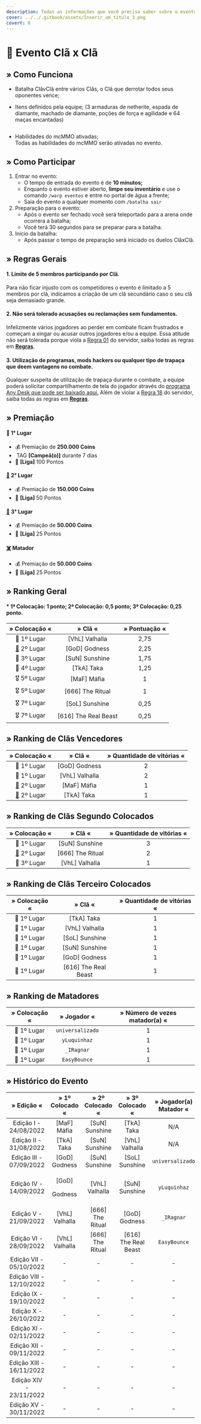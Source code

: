 ```yaml
---
description: Todas as informações que você precisa saber sobre o evento semanal Clã x Clã.
cover: ../../.gitbook/assets/Inserir_um_titulo_3.png
coverY: 0
---
```


# 🔰 Evento Clã x Clã

## » Como Funciona

* Batalha ClãvClã entre vários Clãs, o Clã que derrotar todos seus oponentes vence;
*   Itens definidos pela equipe; (3 armaduras de netherite, espada de diamante, machado de diamante, poções de força e agilidade e 64 maças encantadas)

    <figure><img src="../../.gitbook/assets/image (25) (1).png" alt=""><figcaption></figcaption></figure>
* Habilidades do mcMMO ativadas;\
  Todas as habilidades do mcMMO serão ativadas no evento.

## » Como Participar

1. Entrar no evento:
   * O tempo de entrada do evento é de **10 minutos;**
   * Enquanto o evento estiver aberto, **limpe seu inventário** e use o comando `/warp eventos` e entre no portal de água a frente;
   * Saia do evento a qualquer momento com `/batalha sair`&#x20;
2. Preparação para o evento:
   * Após o evento ser fechado você será teleportado para a arena onde ocorrera a batalha;
   * Você terá 30 segundos para se preparar para a batalha.&#x20;
3. Inicio da batalha:
   * Após passar o tempo de preparação será iniciado os duelos ClãxClã.

## » Regras Gerais

#### **1**. Limite de 5 membros participando por Clã.

Para não ficar injusto com os competidores o evento é limitado a 5 membros por clã, indicamos a criação de um clã secundário caso o seu clã seja demasiado grande.

#### **2. Não será tolerado acusações ou reclamações sem fundamentos.**

Infelizmente vários jogadores ao perder em combate ficam frustrados e começam a xingar ou acusar outros jogadores e/ou a equipe. Essa atitude não será tolerada porque viola a [Regra 01](https://wiki.rederevo.com/regras/chat#01) do servidor, saiba todas as regras em [**Regras**](../../regras/).

#### **3. Utilização de programas, mods hackers ou qualquer tipo de trapaça que deem vantagens no combate.**

Qualquer suspeita de utilização de trapaça durante o combate, a equipe poderá solicitar compartilhamento de tela do jogador através do [programa Any Desk que pode ser baixado aqui.](https://anydesk.com/pt/downloads) Além de violar a [Regra 18](https://wiki.rederevo.com/regras/jogabilidade#01-7) do servidor, saiba todas as regras em [**Regras**](../../regras/).

## » Premiação

#### 🥇 **1° Lugar**

* 💰 Premiação de **250.000 Coins**
* <img src="../../.gitbook/assets/image (14) (1) (2).png" alt="" data-size="line"> TAG **\[Campeã(o)]** durante 7 dias
* 💎 **\[Liga]** 100 Pontos

#### [🥈](https://emojipedia.org/2nd-place-medal/) **2° Lugar**

* 💰 Premiação de **150.000 Coins**
* 💎 **\[Liga]** 50 Pontos

#### [🥉](https://emojipedia.org/3rd-place-medal/) **3° Lugar**

* 💰 Premiação de **50.000 Coins**
* 💎 **\[Liga]** 25 Pontos

#### [☠️](https://emojipedia.org/skull-and-crossbones/) **Matador**

* 💰 Premiação de **50.000 Coins**
* 💎 **\[Liga]** 25 Pontos

## » Ranking Geral

#### \* 1ª Colocação: 1 ponto; 2ª Colocação: 0,5 ponto; 3ª Colocação: 0,25 ponto.

|                      » Colocação «                     |        » Clã «        | » Pontuação « |
| :----------------------------------------------------: | :-------------------: | :-----------: |
|                       🥇 1º Lugar                      |    \[VhL] Valhalla    |      2,75     |
| [🥈](https://emojipedia.org/2nd-place-medal/) 2º Lugar |     \[GoD] Godness    |      2,25     |
|                       🥉 3º Lugar                      |    \[SuN] Sunshine    |      1,75     |
|                       🏅 4º Lugar                      |      \[TkA] Taka      |      1,25     |
|                       🎖 5º Lugar                      |      \[MaF] Máfia     |       1       |
|                       🎖 5º Lugar                      |   \[666] The Ritual   |       1       |
|                       🎖 7º Lugar                      |    \[SoL] Sunshine    |      0,25     |
|                       🎖 7º Lugar                      | \[616] The Real Beast |      0,25     |

## » Ranking de Clãs Vencedores

|                      » Colocação «                     |     » Clã «     | » Quantidade de vitórias « |
| :----------------------------------------------------: | :-------------: | :------------------------: |
|                       🥇 1º Lugar                      |  \[GoD] Godness |              2             |
|                       🥇 1º Lugar                      | \[VhL] Valhalla |              2             |
| [🥈](https://emojipedia.org/2nd-place-medal/) 2º Lugar |   \[MaF] Máfia  |              1             |
| [🥈](https://emojipedia.org/2nd-place-medal/) 2º Lugar |   \[TkA] Taka   |              1             |

## » Ranking de Clãs Segundo Colocados

|                      » Colocação «                     |      » Clã «      | » Quantidade de vitórias « |
| :----------------------------------------------------: | :---------------: | :------------------------: |
|                       🥇 1º Lugar                      |  \[SuN] Sunshine  |              3             |
| [🥈](https://emojipedia.org/2nd-place-medal/) 2º Lugar | \[666] The Ritual |              2             |
|                       🥉 3º Lugar                      |  \[VhL] Valhalla  |              1             |

## » Ranking de Clãs Terceiro Colocados

| » Colocação « |        » Clã «        | » Quantidade de vitórias « |
| :-----------: | :-------------------: | :------------------------: |
|  🥇 1º Lugar  |      \[TkA] Taka      |              1             |
|  🥇 1º Lugar  |    \[VhL] Valhalla    |              1             |
|  🥇 1º Lugar  |    \[SoL] Sunshine    |              1             |
|  🥇 1º Lugar  |    \[SuN] Sunshine    |              1             |
|  🥇 1º Lugar  |     \[GoD] Godness    |              1             |
|  🥇 1º Lugar  | \[616] The Real Beast |              1             |

## » Ranking de Matadores

| » Colocação « |    » Jogador «   | » Número de vezes matador(a) « |
| :-----------: | :--------------: | :----------------------------: |
|  🥇 1º Lugar  | `universalizado` |                1               |
|  🥇 1º Lugar  |   `yLuquinhaz`   |                1               |
|  🥇 1º Lugar  |    `_IRagnar`    |                1               |
|  🥇 1º Lugar  |   `EasyBounce`   |                1               |

## » Histórico do Evento

|        » Edição «        |       » 1º Colocado «       |  » 2º Colocado «  |    » 3º Colocado «    | » Jogador(a) Matador « |
| :----------------------: | :-------------------------: | :---------------: | :-------------------: | :--------------------: |
|   Edição I - 24/08/2022  |         \[MaF] Máfia        |  \[SuN] Sunshine  |      \[TkA] Taka      |           N/A          |
|  Edição II - 31/08/2022  |         \[TkA] Taka         |  \[SuN] Sunshine  |    \[VhL] Valhalla    |           N/A          |
|  Edição III - 07/09/2022 |        \[GoD] Godness       |  \[SuN] Sunshine  |    \[SoL] Sunshine    |    `universalizado`    |
|  Edição IV - 14/09/2022  | <p>[GoD] </p><p>Godness</p> |  \[VhL] Valhalla  |    \[SuN] Sunshine    |      `yLuquinhaz`      |
|   Edição V - 21/09/2022  |       \[VhL] Valhalla       | \[666] The Ritual |     \[GoD] Godness    |       `_IRagnar`       |
|  Edição VI - 28/09/2022  |       \[VhL] Valhalla       | \[666] The Ritual | \[616] The Real Beast |      `EasyBounce`      |
|  Edição VII - 05/10/2022 |              -              |         -         |           -           |            -           |
| Edição VIII - 12/10/2022 |              -              |         -         |           -           |            -           |
|  Edição IX - 19/10/2022  |              -              |         -         |           -           |            -           |
|   Edição X - 26/10/2022  |              -              |         -         |           -           |            -           |
|  Edição XI - 02/11/2022  |              -              |         -         |           -           |            -           |
|  Edição XII - 09/11/2022 |              -              |         -         |           -           |            -           |
| Edição XIII - 16/11/2022 |              -              |         -         |           -           |            -           |
|  Edição XIV - 23/11/2022 |              -              |         -         |           -           |            -           |
|  Edição XV - 30/11/2022  |              -              |         -         |           -           |            -           |
